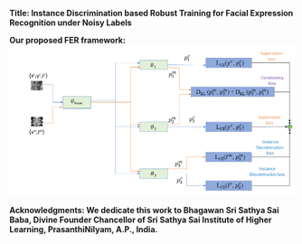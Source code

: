 
<strong>Title: Instance Discrimination based Robust Training for Facial Expression Recognition under Noisy Labels


<strong> Our proposed FER framework:<strong>
![Proposed framework](images/IDNFER.png)


Acknowledgments:
We dedicate this work to Bhagawan Sri Sathya Sai Baba, Divine Founder Chancellor of Sri Sathya Sai Institute of Higher Learning, PrasanthiNilyam, A.P., India.

  

